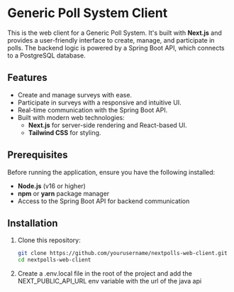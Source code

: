 # Generic Poll System Client

This is the web client for a Generic Poll System. It's built with **Next.js** and provides a user-friendly interface to create, manage, and participate in polls. The backend logic is powered by a Spring Boot API, which connects to a PostgreSQL database.

## Features

- Create and manage surveys with ease.
- Participate in surveys with a responsive and intuitive UI.
- Real-time communication with the Spring Boot API.
- Built with modern web technologies:
  - **Next.js** for server-side rendering and React-based UI.
  - **Tailwind CSS** for styling.

## Prerequisites

Before running the application, ensure you have the following installed:

- **Node.js** (v16 or higher)
- **npm** or **yarn** package manager
- Access to the Spring Boot API for backend communication

## Installation

1. Clone this repository:

   ```bash
   git clone https://github.com/yourusername/nextpolls-web-client.git
   cd nextpolls-web-client

2. Create a .env.local file in the root of the project and add the NEXT_PUBLIC_API_URL env variable with the url of the java api

